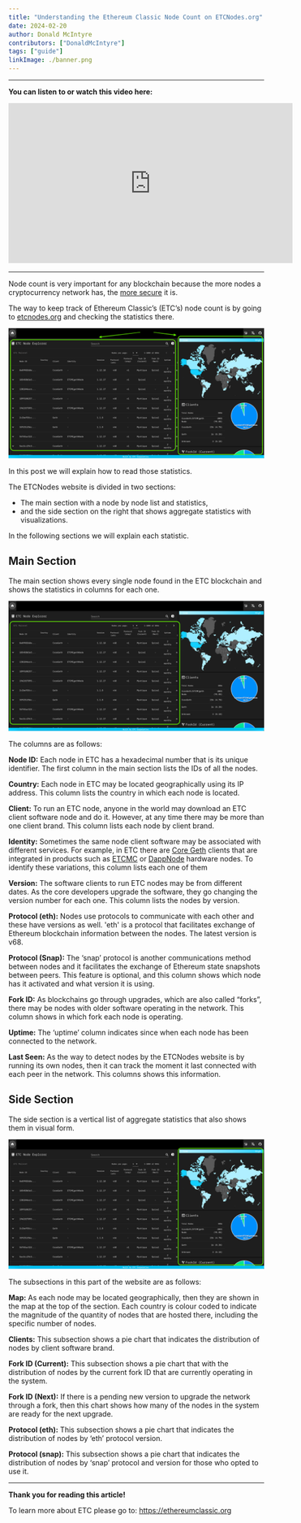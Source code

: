```yaml
---
title: "Understanding the Ethereum Classic Node Count on ETCNodes.org"
date: 2024-02-20
author: Donald McIntyre
contributors: ["DonaldMcIntyre"]
tags: ["guide"]
linkImage: ./banner.png
---
```


---
**You can listen to or watch this video here:**

<iframe width="560" height="315" src="https://www.youtube.com/embed/PJqTELf20IY" title="YouTube video player" frameborder="0" allow="accelerometer; autoplay; clipboard-write; encrypted-media; gyroscope; picture-in-picture; web-share" allowfullscreen></iframe>

---

Node count is very important for any blockchain because the more nodes a cryptocurrency network has, the [more secure](https://ethereumclassic.org/blog/2024-01-16-why-more-nodes-makes-ethereum-classic-more-secure) it is.

The way to keep track of Ethereum Classic’s (ETC’s) node count is by going to [etcnodes.org](https://etcnodes.org/) and checking the statistics there.

![](./1.png)

In this post we will explain how to read those statistics.

The ETCNodes website is divided in two sections: 

- The main section with a node by node list and statistics,
- and the side section on the right that shows aggregate statistics with visualizations.

In the following sections we will explain each statistic.

## Main Section

The main section shows every single node found in the ETC blockchain and shows the statistics in columns for each one.

![](./2.png)

The columns are as follows:

**Node ID:** Each node in ETC has a hexadecimal number that is its unique identifier. The first column in the main section lists the IDs of all the nodes.

**Country:** Each node in ETC may be located geographically using its IP address. This column lists the country in which each node is located.

**Client:** To run an ETC node, anyone in the world may download an ETC client software node and do it. However, at any time there may be more than one client brand. This column lists each node by client brand.

**Identity:** Sometimes the same node client software may be associated with different services. For example, in ETC there are [Core Geth](https://ethereumclassic.org/blog/2022-12-27-core-geth-explained) clients that are integrated in products such as [ETCMC](https://ethereumclassic.org/blog/2023-09-05-etc-spotlight-etcmc-ethereum-classic-plug-and-play-node-part-i) or [DappNode](https://ethereumclassic.org/blog/2023-04-26-how-run-an-ethereum-classic-node-using-dappnode) hardware nodes. To identify these variations, this column lists each one of them

**Version:** The software clients to run ETC nodes may be from different dates. As the core developers upgrade the software, they go changing the version number for each one. This column lists the nodes by version.

**Protocol (eth):** Nodes use protocols to communicate with each other and these have versions as well. 'eth' is a protocol that facilitates exchange of Ethereum blockchain information between the nodes. The latest version is v68. 

**Protocol (Snap):** The ‘snap’ protocol is another communications method between nodes and it facilitates the exchange of Ethereum state snapshots between peers. This feature is optional, and this column shows which node has it activated and what version it is using.

**Fork ID:** As blockchains go through upgrades, which are also called “forks”, there may be nodes with older software operating in the network. This column shows in which fork each node is operating.

**Uptime:** The ‘uptime’ column indicates since when each node has been connected to the network.

**Last Seen:** As the way to detect nodes by the ETCNodes website is by running its own nodes, then it can track the moment it last connected with each peer in the network. This columns shows this information.

## Side Section

The side section is a vertical list of aggregate statistics that also shows them in visual form.

![](./3.png)

The subsections in this part of the website are as follows:

**Map:** As each node may be located geographically, then they are shown in the map at the top of the section. Each country is colour coded to indicate the magnitude of the quantity of nodes that are hosted there, including the specific number of nodes.

**Clients:** This subsection shows a pie chart that indicates the distribution of nodes by client software brand.

**Fork ID (Current):** This subsection shows a pie chart that with the distribution of nodes by the current fork ID that are currently operating in the system.

**Fork ID (Next):** If there is a pending new version to upgrade the network through a fork, then this chart shows how many of the nodes in the system are ready for the next upgrade.

**Protocol (eth):** This subsection shows a pie chart that indicates the distribution of nodes by ‘eth’ protocol version.

**Protocol (snap):** This subsection shows a pie chart that indicates the distribution of nodes by ‘snap’ protocol and version for those who opted to use it.

---

**Thank you for reading this article!**

To learn more about ETC please go to: https://ethereumclassic.org
